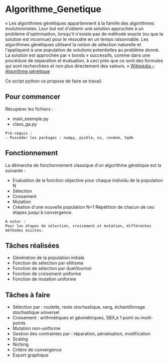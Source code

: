# Algorithme_Genetique

« Les algorithmes génétiques appartiennent à la famille des algorithmes évolutionnistes. 
Leur but est d'obtenir une solution approchée à un problème d'optimisation, 
lorsqu'il n'existe pas de méthode exacte (ou que la solution est inconnue) pour le résoudre en un temps raisonnable. 
Les algorithmes génétiques utilisent la notion de sélection naturelle et l'appliquent à une population de 
solutions potentielles au problème donné. La solution est approchée par « bonds » successifs, 
comme dans une procédure de séparation et évaluation, à ceci près que ce sont des formules qui sont recherchées 
et non plus directement des valeurs. » 
[Wikipédia – Algorithme génétique](https://fr.wikipedia.org/wiki/Algorithme_g%C3%A9n%C3%A9tique)

Ce script python ce propose de faire se travail.


## Pour commencer

Récupérer les fichiers :
- main_exemple.py
- class_ga.py


```
Pré-requis :
- Posséder les packages : numpy, pickle, os, random, tqdm
```


## Fonctionnement

La démarche de fonctionnement classique d'un algorithme génétique est la suivante :
* Evaluation de la fonction objective pour chaque individu de la population N
* Sélection
* Croisement
* Mutation
* Création d'une nouvelle population N+1
Répétition de chacun de ces étapes jusqu'à convergence.

```
A noter :
Pour les étapes de sélection, croisement et mutation, différentes méthodes existes. 
```

## Tâches réalisées

* Génération de la population initiale
* Fonction de sélection par ellitisme
* Fonction de sélection par duel/tournoi
* Fonction de croisement uniforme
* Fonction de mutation uniforme


## Tâches à faire
* Sélection par : roulette, reste stochastique, rang, échantillonage stochastique universel
* Croisement : arithmétiques et géométriques, SBX,à 1 point ou multi-points
* Mutation non-uniforme
* Gestion des contraintes par : réparation, pénalisation, modification
* Scaling
* Niching
* Critère de convergence
* Export graphique
